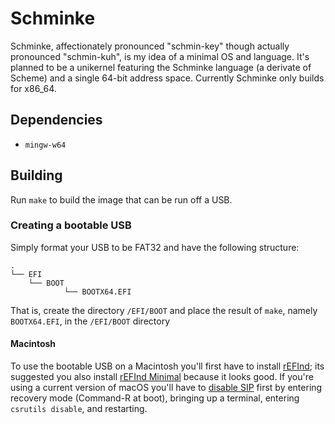 # Schminke
Schminke, affectionately pronounced "schmin-key" though actually pronounced
"schmin-kuh", is my idea of a minimal OS and language. It's planned to be a
unikernel featuring the Schminke language (a derivate of Scheme) and a single
64-bit address space. Currently Schminke only builds for x86_64.

## Dependencies
* `mingw-w64`

## Building
Run `make` to build the image that can be run off a USB.

### Creating a bootable USB
Simply format your USB to be FAT32 and have the following structure:

```
.
└── EFI
    └── BOOT
            └── BOOTX64.EFI
```

That is, create the directory `/EFI/BOOT` and place the result of `make`,
namely `BOOTX64.EFI`, in the `/EFI/BOOT` directory

#### Macintosh
To use the bootable USB on a Macintosh you'll first have to install
[rEFInd](http://www.rodsbooks.com/refind/); its suggested you also install
[rEFInd Minimal](https://evanpurkhiser.com/rEFInd-minimal/) because it looks
good. If you're using a current version of macOS you'll have to [disable
SIP](http://www.rodsbooks.com/refind/sip.html#disable_in_osx) first by entering
recovery mode (Command-R at boot), bringing up a terminal, entering `csrutils
disable`, and restarting.
